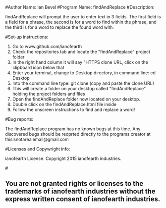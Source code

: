 #Author Name: Ian Bevel
#Program Name: findAndReplace
#Description: <p>findAndReplace will prompt the user to enter text in 3 fields.  The first field is a field for a phrase, the second is for a word to find within the phrase, and the third is for a word to replace the found word with.</p>
#Set-up instructions: 
<ol>
<li>Go to www.github.com/ianofearth</li>
<li>Check the repositories tab and locate the "findAndReplace" project folder</li>
<li>In the right hand column it will say "HTTPS clone URL, click on the clipboard icon below that</li>
<li>Enter your terminal, change to Desktop directory, in command line: cd Desktop</li>
<li>Into the command line type: git clone (copy and paste the clone URL)</li>
<li>This will create a folder on your desktop called "findAndReplace" holding the project folders and files</li>
<li>Open the findAndReplace folder now located on your desktop.</li>
<li>Double click on the findAndReplace.html file inside</li>
<li>Follow the onscreen instructions to find and replace a word!</li>
</ol>
</p>
#Bug reports:<p>The findAndReplace program has no known bugs at this time.  Any discovered bugs should be reoprted 
directly to the programs creator at thisisnotarealemail@gmail.com</p>
#Licenses and Copywright info: <p>ianofearth License.  Copyright 2015 ianofearth industries.</p>
#<h2>You are not granted rights or licenses to the trademarks of ianofearth industries without the express written consent of ianofearth industries.</h2>
